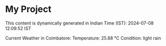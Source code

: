 # My Project

This content is dynamically generated in Indian Time (IST): 2024-07-08 12:09:52 IST


Current Weather in Coimbatore:
Temperature: 25.88 °C
Condition: light rain
